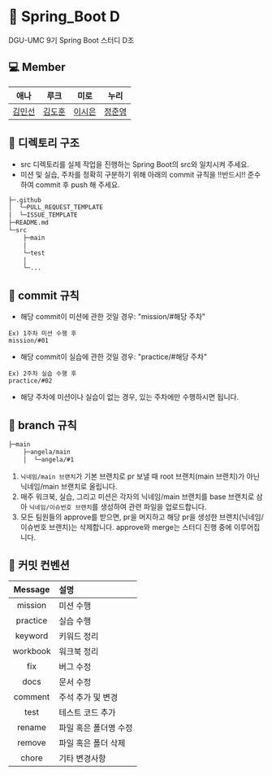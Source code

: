# :leaves: Spring_Boot D

DGU-UMC 9기 Spring Boot 스터디 D조

## 💻 Member

|               애나                     |               루크                |               미로                |              누리               |
| :-----------------------------------: | :-----------------------------------: | :-----------------------------------: | :-----------------------------------: |
| [김민선](https://github.com/sunnyanna0) | [김도훈](https://github.com/DOHOON0127) | [이시은](https://github.com/miro-oss) | [정준영](https://github.com/cokanuri) |

## 📁 디렉토리 구조

- src 디렉토리를 실제 작업을 진행하는 Spring Boot의 src와 일치시켜 주세요.
- 미션 및 실습, 주차를 정확히 구분하기 위해 아래의 commit 규칙을 ‼️반드시‼️ 준수하여 commit 후 push 해 주세요.

```bash
├─.github
│  └─PULL_REQUEST_TEMPLATE
│  └─ISSUE_TEMPLATE
├─README.md
└─src
    ├─main
    │
    └─test
    │
    └─...

```

## 🎨 commit 규칙

- 해당 commit이 미션에 관한 것일 경우: "mission/#해당 주차"

```
Ex) 1주차 미션 수행 후
mission/#01
```

- 해당 commit이 실습에 관한 것일 경우: "practice/#해당 주차"

```
Ex) 2주차 실습 수행 후
practice/#02
```

- 해당 주차에 미션이나 실습이 없는 경우, 있는 주차에만 수행하시면 됩니다.

## 🌳 branch 규칙

```bash
├─main
    ├─angela/main
    │  └─angela/#1
```

1. `닉네임/main 브랜치`가 기본 브랜치로 pr 보낼 때 root 브랜치(main 브랜치)가 아닌 닉네임/main 브랜치로 올립니다.
2. 매주 워크북, 실습, 그리고 미션은 각자의 닉네임/main 브랜치를 base 브랜치로 삼아 `닉네임/이슈번호 브랜치`를 생성하여 관련 파일을 업로드합니다.
3. 모든 팀원들의 approve를 받으면, pr을 머지하고 해당 pr을 생성한 브랜치(닉네임/이슈번호 브랜치)는 삭제합니다. approve와 merge는 스터디 진행 중에 이루어집니다.

## 🔖 커밋 컨벤션

| Message  | 설명                  |
| :------: | :-------------------- |
| mission  | 미션 수행             |
| practice | 실습 수행             |
| keyword  | 키워드 정리           |
| workbook | 워크북 정리           |
|   fix    | 버그 수정             |
|   docs   | 문서 수정             |
| comment  | 주석 추가 및 변경     |
|   test   | 테스트 코드 추가      |
|  rename  | 파일 혹은 폴더명 수정 |
|  remove  | 파일 혹은 폴더 삭제   |
|  chore   | 기타 변경사항         |

